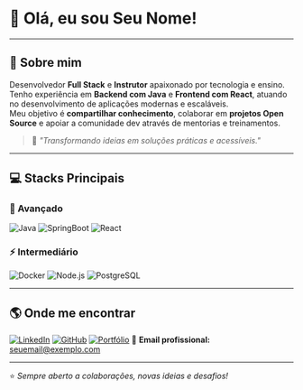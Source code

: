 # 👋 Olá, eu sou Seu Nome!

------------------------------------------------------------------------

## 🧑 Sobre mim

Desenvolvedor **Full Stack** e **Instrutor** apaixonado por tecnologia e
ensino.\
Tenho experiência em **Backend com Java** e **Frontend com React**,
atuando no desenvolvimento de aplicações modernas e escaláveis.\
Meu objetivo é **compartilhar conhecimento**, colaborar em **projetos
Open Source** e apoiar a comunidade dev através de mentorias e
treinamentos.

> 🚀 *"Transformando ideias em soluções práticas e acessíveis."*

------------------------------------------------------------------------

## 💻 Stacks Principais

### 🚀 Avançado

![Java](https://img.shields.io/badge/Java-ED8B00?style=for-the-badge&logo=openjdk)
![SpringBoot](https://img.shields.io/badge/Spring%20Boot-6DB33F?style=for-the-badge&logo=springboot)
![React](https://img.shields.io/badge/React-20232A?style=for-the-badge&logo=react)

### ⚡ Intermediário

![Docker](https://img.shields.io/badge/Docker-2496ED?style=for-the-badge&logo=docker)
![Node.js](https://img.shields.io/badge/Node.js-43853D?style=for-the-badge&logo=node-dot-js)
![PostgreSQL](https://img.shields.io/badge/PostgreSQL-316192?style=for-the-badge&logo=postgresql)

------------------------------------------------------------------------

## 🌎 Onde me encontrar

[![LinkedIn](https://img.shields.io/badge/LinkedIn-0A66C2?style=for-the-badge&logo=linkedin)](https://www.linkedin.com/)
[![GitHub](https://img.shields.io/badge/GitHub-100000?style=for-the-badge&logo=github)](https://github.com/)
[![Portfólio](https://img.shields.io/badge/Portfólio-000000?style=for-the-badge&logo=vercel)](#)
📧 **Email profissional:** seuemail@exemplo.com

------------------------------------------------------------------------

⭐ *Sempre aberto a colaborações, novas ideias e desafios!*
